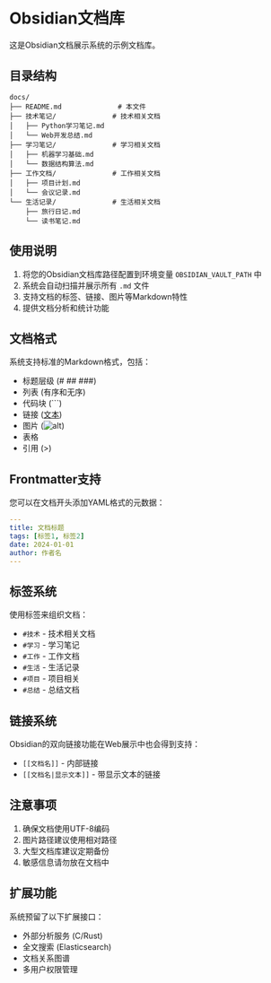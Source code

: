 # Obsidian文档库

这是Obsidian文档展示系统的示例文档库。

## 目录结构

```
docs/
├── README.md              # 本文件
├── 技术笔记/              # 技术相关文档
│   ├── Python学习笔记.md
│   └── Web开发总结.md
├── 学习笔记/              # 学习相关文档
│   ├── 机器学习基础.md
│   └── 数据结构算法.md
├── 工作文档/              # 工作相关文档
│   ├── 项目计划.md
│   └── 会议记录.md
└── 生活记录/              # 生活相关文档
    ├── 旅行日记.md
    └── 读书笔记.md
```

## 使用说明

1. 将您的Obsidian文档库路径配置到环境变量 `OBSIDIAN_VAULT_PATH` 中
2. 系统会自动扫描并展示所有 `.md` 文件
3. 支持文档的标签、链接、图片等Markdown特性
4. 提供文档分析和统计功能

## 文档格式

系统支持标准的Markdown格式，包括：

- 标题层级 (# ## ###)
- 列表 (有序和无序)
- 代码块 (```)
- 链接 ([文本](URL))
- 图片 (![alt](URL))
- 表格
- 引用 (>)

## Frontmatter支持

您可以在文档开头添加YAML格式的元数据：

```yaml
---
title: 文档标题
tags: [标签1, 标签2]
date: 2024-01-01
author: 作者名
---
```

## 标签系统

使用标签来组织文档：

- `#技术` - 技术相关文档
- `#学习` - 学习笔记
- `#工作` - 工作文档
- `#生活` - 生活记录
- `#项目` - 项目相关
- `#总结` - 总结文档

## 链接系统

Obsidian的双向链接功能在Web展示中也会得到支持：

- `[[文档名]]` - 内部链接
- `[[文档名|显示文本]]` - 带显示文本的链接

## 注意事项

1. 确保文档使用UTF-8编码
2. 图片路径建议使用相对路径
3. 大型文档库建议定期备份
4. 敏感信息请勿放在文档中

## 扩展功能

系统预留了以下扩展接口：

- 外部分析服务 (C/Rust)
- 全文搜索 (Elasticsearch)
- 文档关系图谱
- 多用户权限管理 